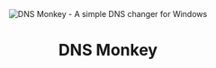 <div align="center">
  <img
    src="dns_monkey.ico"
    alt="DNS Monkey - A simple DNS changer for Windows"
  >
  <h1>DNS Monkey</h1>
</div>